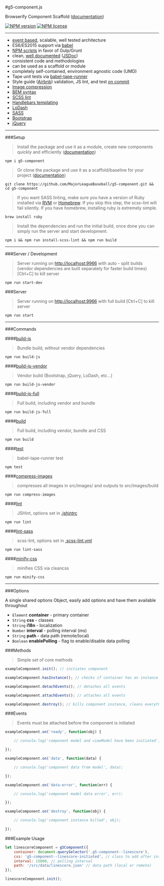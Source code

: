 #g5-component.js

Browserify Component Scaffold ([documentation](https://github.com/MajorLeagueBaseball/g5-component/tree/master/docs#documentation))

[![NPM version](http://img.shields.io/npm/v/g5-component.svg?style=flat-square)](https://www.npmjs.org/package/g5-component) 
[![NPM license](http://img.shields.io/npm/l/g5-component.svg?style=flat-square)](https://www.npmjs.org/package/g5-component)

---

* [event based](https://github.com/MajorLeagueBaseball/g5-component/blob/master/src/scripts/events/master.js), scalable, well tested architecture
* ES6/ES2015 support via [babel](https://github.com/MajorLeagueBaseball/g5-component/blob/master/package.json#L34)
* [NPM scripts](https://github.com/MajorLeagueBaseball/g5-component/blob/master/package.json#L60) in favor of Gulp/Grunt
* clean, [well documented](https://github.com/MajorLeagueBaseball/g5-component/tree/master/docs#documentation) ([JSDoc](https://github.com/MajorLeagueBaseball/g5-component/blob/master/src/scripts/g5-component.js#L16))
* consistent code and methodologies
* can be used as a scaffold or module
* completely self-contained, environment agnostic code (UMD)
* Tape unit tests via [babel-tape-runner](https://github.com/MajorLeagueBaseball/g5-component/blob/master/package.json#L80)
* Style guide ([Airbnb](https://github.com/MajorLeagueBaseball/g5-component/blob/master/.jscsrc)) validation, JS lint, and test [on commit](https://github.com/MajorLeagueBaseball/g5-component/blob/master/package.json#L57)
* [Image compression](https://github.com/MajorLeagueBaseball/g5-component/blob/master/package.json#L64)
* [BEM syntax](http://csswizardry.com/2013/01/mindbemding-getting-your-head-round-bem-syntax/)
* [SCSS lint](https://github.com/MajorLeagueBaseball/g5-component/blob/master/package.json#L85)
* [Handlebars templating](https://github.com/MajorLeagueBaseball/g5-component/blob/master/src/template/component.html)
* [LoDash](https://github.com/MajorLeagueBaseball/g5-component/blob/master/src/scripts/g5-component.js#L12)
* [SASS](https://github.com/MajorLeagueBaseball/g5-component/blob/master/src/styles/base.scss)
* [Bootstrap](https://github.com/MajorLeagueBaseball/g5-component/blob/master/src/styles/component.scss)
* [jQuery](https://github.com/MajorLeagueBaseball/g5-component/blob/master/package.json#L101)

---

###Setup

> Install the package and use it as a module, create new components quickly and efficiently ([documentation](https://github.com/MajorLeagueBaseball/g5-component/blob/master/docs/usage-module.md))

```
npm i g5-component
```

> Or clone the package and use it as a scaffold/baseline for your project ([documentation](https://github.com/MajorLeagueBaseball/g5-component/blob/master/docs/usage-scaffold.md))

```
git clone https://github.com/MajorLeagueBaseball/g5-component.git && cd g5-component
```

> If you want SASS linting, make sure you have a version of Ruby installed via [RVM](https://rvm.io/) or [Homebrew](http://brew.sh/). If you skip this step, the scss-lint will fail silently. If you have homebrew, installing ruby is extremely simple.

```
brew install ruby
```

> Install the dependencies and run the initial build, once done you can simply run the server and start development.

```
npm i && npm run install-scss-lint && npm run build
```

---

###Server / Development

> Server running on [http://localhost:9966](http://localhost:9966) with auto - split builds (vendor dependencies are built separately for faster build times) [Ctrl+C] to kill server

```
npm run start-dev
```

###Server

> Server running on [http://localhost:9966](http://localhost:9966) with full build [Ctrl+C] to kill server

```
npm run start
```

---

###Commands

####[build-js](https://github.com/MajorLeagueBaseball/g5-component/blob/master/package.json#L66)

> Bundle build, without vendor dependencies

```
npm run build-js
```

####[build-js-vendor](https://github.com/MajorLeagueBaseball/g5-component/blob/master/package.json#L67)

> Vendor build (Bootstrap, jQuery, LoDash, etc...)

```
npm run build-js-vendor
```

####[build-js-full](https://github.com/MajorLeagueBaseball/g5-component/blob/master/package.json#L68)

> Full build, including vendor and bundle

```
npm run build-js-full
```

####[build](https://github.com/MajorLeagueBaseball/g5-component/blob/master/package.json#L73)

> Full build, including vendor, bundle and CSS

```
npm run build
```

####[test](https://github.com/MajorLeagueBaseball/g5-component/blob/master/package.json#L80)

> babel-tape-runner test

```
npm test
```

####[compress-images](https://github.com/MajorLeagueBaseball/g5-component/blob/master/package.json#L64)

> compresses all images in src/images/ and outputs to src/images/build

```
npm run compress-images
```

####[lint](https://github.com/MajorLeagueBaseball/g5-component/blob/master/package.json#L84)

> JSHint, options set in [.jshintrc](https://github.com/MajorLeagueBaseball/g5-component/blob/master/.jshintrc)

```
npm run lint
```

####[lint-sass](https://github.com/MajorLeagueBaseball/g5-component/blob/master/package.json#L85)

> scss-lint, options set in [.scss-lint.yml](https://github.com/MajorLeagueBaseball/g5-component/blob/master/.scss-lint.yml)

```
npm run lint-sass
```

####[minify-css](https://github.com/MajorLeagueBaseball/g5-component/blob/master/package.json#L78)

> minifies CSS via cleancss

```
npm run minify-css
```

---

###Options

A single shared options Object, easily add options and have them available throughout

* `Element` __container__ - primary container
* `String` __css__ - classes
* `String` __i18n__ - localization
* `Number` __interval__ - polling interval (ms)
* `String` __path__ - data path (remote/local)
* `Boolean` __enablePolling__ - flag to enable/disable data polling

###Methods

> Simple set of core methods

```js
exampleComponent.init(); // initiates component
```

```js
exampleComponent.hasInstance(); // checks if container has an instance of g5-component
```

```js
exampleComponent.detachEvents(); // detaches all events
```

```js
exampleComponent.attachEvents(); // attaches all events
```

```js
exampleComponent.destroy(); // kills component instance, cleans everything out to prevent memory leaks
```

###Events

> Events must be attached before the component is initiated

```js
exampleComponent.on('ready', function(obj) {

    // console.log('component model and viewModel have been initiated', obj);

});

exampleComponent.on('data', function(data) {

    // console.log('component data from model', data);

});

exampleComponent.on('data-error', function(err) {

    // console.log('component model data error', err);

});

exampleComponent.on('destroy', function(obj) {

    // console.log('component instance killed', obj);

});
```

###Example Usage

```js
let linescoreComponent = g5Component({
    container: document.querySelector('.g5-component--linescore'),
    css: 'g5-component--linescore-initiated', // class to add after instantiation
    interval: 15000, // polling interval
    path: '/src/data/linescore.json' // data path (local or remote)
});

linescoreComponent.init();
```

